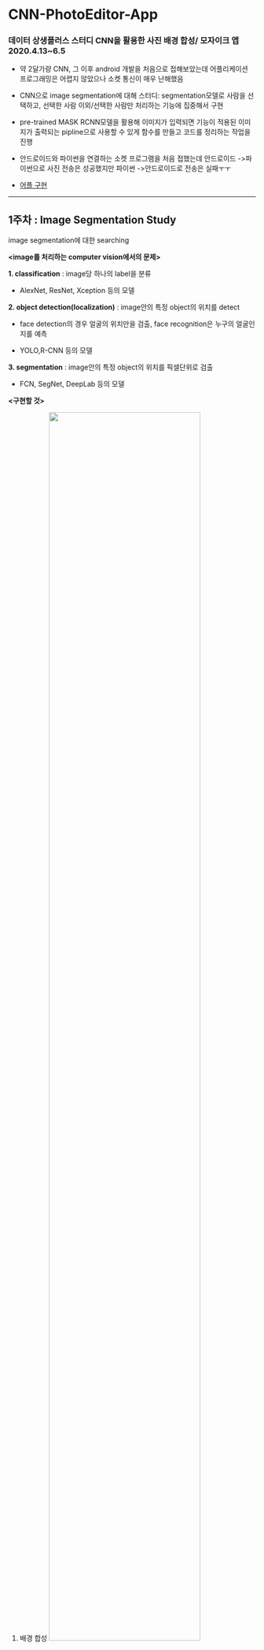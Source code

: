 # CNN-PhotoEditor-App
### 데이터 상생플러스 스터디 CNN을 활용한 사진 배경 합성/ 모자이크 앱 2020.4.13~6.5

 - 약 2달가량 CNN, 그 이후 android 개발을 처음으로 접해보았는데 어플리케이션 프로그래밍은 어렵지 않았으나 소켓 통신이 매우 난해했음
 
 - CNN으로 image segmentation에 대해 스터디: segmentation모델로 사람을 선택하고, 선택한 사람 이외/선택한 사람만 처리하는 기능에 집중해서 구현
 
 - pre-trained MASK RCNN모델을 활용해 이미지가 입력되면 기능이 적용된 이미지가 출력되는 pipline으로 사용할 수 있게 함수를 만들고 코드를 정리하는 작업을 진행
 
 - 안드로이드와 파이썬을 연결하는 소켓 프로그램을 처음 접했는데 안드로이드 ->파이썬으로 사진 전송은 성공했지만 파이썬 ->안드로이드로 전송은 실패ㅜㅜ
 
 - [어플 구현](https://github.com/jihyejjang/darame-app)

----

## 1주차 : Image Segmentation Study
image segmentation에 대한 searching

**<image를 처리하는 computer vision에서의 문제>**

**1. classification** : image당 하나의 label을 분류

- AlexNet, ResNet, Xception 등의 모델

**2. object detection(localization)** : image안의 특정 object의 위치를 detect

- face detection의 경우 얼굴의 위치만을 검출, face recognition은 누구의 얼굴인지를 예측

- YOLO,R-CNN 등의 모델

**3. segmentation** : image안의 특정 object의 위치를 픽셀단위로 검출

- FCN, SegNet, DeepLab 등의 모델

**<구현할 것>**

1. 배경 합성
<img src="https://user-images.githubusercontent.com/61912635/82907431-92d1de80-9fa1-11ea-9c8d-ad8819bae79d.png" width="80%"></img>

2. 사람 인식 -> 모자이크

----

## 2주차 : Semantic Segmentation study
https://github.com/kairess/semantic-segmentation-pytorch 링크의 source code를 실행해보고, instance Segmentation에 대한 searching

**컴퓨터비전 스킬의 분류**

<img src = "https://user-images.githubusercontent.com/61912635/82907718-efcd9480-9fa1-11ea-8f23-3f8e75cb58bb.png" width ="80%"> </img>

이미지를 의미있는 픽셀 단위로 분할해내지만, object 개별 요소에 대한 구분을 하지 않음 (즉 사람이 많은 image에서 사람을 개별적 사람1, 사람2 사람3,.. 으로 분할하는 게 아니라 그냥 "사람" 으로 label한다는 뜻)

-> instance segmentation에서 이 문제를 해결함

-> classification을 통해 진행됨

<img src ="https://user-images.githubusercontent.com/61912635/82907881-2b685e80-9fa2-11ea-828a-7ed529591fca.png" width ="90%"></img>

Semantic Segmentation은 사람, 자동차, 신호등, 표지판 등을 구별해내야 하는 자율주행 자동차와 폐,뼈,간 등을 구별해내는 흉부X-Ray사진 등에 활용될 수 있다.

Semantic Segmentation의 대표적인 알고리즘으로 FCN(Fully Connected Network), DeepLab V3+모델이 있다

----
## 3주차 : Instance Segmentation
각 영역을 categorizing하는 semantic segmentation과 달리 object의 개별 instance를 구별한다.
Mask R-CNN을 사용한다

<img src = "https://user-images.githubusercontent.com/61912635/82908045-636fa180-9fa2-11ea-9339-3f943f410397.png" width="80%"></img>

**Faster R-CNN**
CNN의 input으로 image가 들어가고, convolutional feature map을 output으로 도출한 후, convolutional feature map에서 object 영역을 식별하고, RoI 풀링 계층 통과 하여 고정 크기로 재구성 -> feature map을 feature vector에 mappint하기 위해 FC(Fully connected) 계층을 사용하고, softmax 레이어 사용

output: object 후보들, bounding-box의 class label
<img src = "https://user-images.githubusercontent.com/61912635/82908158-89954180-9fa2-11ea-9d00-4fde764b8973.png" width="80%"></img>

### Mask R-CNN (우리가 사용할 모델)
  Mask Regional Convolutional Neural Network (Mask R-CNN)은 object detection에서 사용되는 faster R-CNN의 확장형으로, Roi(Object box area)에서 픽셀 단위로 segmentation mask를 예측하는 알고리즘이다.

1. object에 포함될 가능성이 높은 영역을 image에서 scan함

2. scan한 영역을 분류하고 detection box와 mask를(픽셀단위 영역) 만든다

  output: 후보 object, object의 bounding box(Faster R-CNN과 동일) + object mask
  
  object의 bounding boxes를 제공하는 R-CNN의 맨 끝층에 FCN을 추가하여, pixel이 object에 속하면 1, 아니면 0 인 matrix를 제공한다. 즉, box검출 -> mask검출 두 단계로 이루어진다.
  
  <img src = "https://user-images.githubusercontent.com/61912635/82908350-ce20dd00-9fa2-11ea-962e-ddae7e5235a6.png" width="80%"></img>

https://github.com/matterport/Mask_RCNN/blob/master/mrcnn/model.py  Mask R-CNN Model Source

**Mask R-CNN implementation using Keras**

https://towardsdatascience.com/computer-vision-instance-segmentation-with-mask-r-cnn-7983502fcad1 Mask R-CNN Implementation

**1.Mask R-CNN모델 github 저장소 다운로드하기**

-> setup.py install

<img src="https://user-images.githubusercontent.com/61912635/82908635-396aaf00-9fa3-11ea-9706-a5019f3654f3.png" width="70%"></img>

**2.Mask R-CNN로 미리 트레인한 가중치 coco를 matterport(Mask R-CNN 모델 코드 제작자)에서 다운로드하여 Mask R-CNN 폴더에 넣어준 후, 패키지를 import**

<pre>
<code>
# import the necessary packages
from mrcnn.config import Config
from mrcnn import model as modellib
from mrcnn import visualize
import mrcnn
import numpy as np
import colorsys
import argparse
import imutils
import random
import cv2
import os
from matplotlib import pyplot
from matplotlib.patches import Rectangle
%matplotlib inline
</code>
</pre>

**3.myMaskRCNNConfig 라는 클래스와 상속클래스(잘모름)**

<pre>
<code>
class myMaskRCNNConfig(Config):
    # give the configuration a recognizable name
    NAME = "MaskRCNN_inference"
 
    # set the number of GPUs to use along with the number of images
    # per GPU
    GPU_COUNT = 1
    IMAGES_PER_GPU = 1
 
    # number of classes (we would normally add +1 for the background
    # but the background class is *already* included in the class
    # names)
    NUM_CLASSES = 1+80
</code>
</pre>

<pre>
<code>
config = myMaskRCNNConfig()
</code>
</pre>

**4. config 사용하여 Mask R-CNN을 inference로 초기화(?)**

<pre>
<code>
print("loading  weights for Mask R-CNN model…")
model = modellib.MaskRCNN(mode="inference", config=config, model_dir='C:/Users/user/anaconda3/Lib/site-packages/Mask_RCNN')
</code>
</pre>

**5. 미리 받아놓은 가중치(coco) 로드하기 (이때 현재 작업 폴더에 가중치파일을 넣어야함)**

<pre>
<code>
model.load_weights('mask_rcnn_coco.h5', by_name=True)

class_names = ['BG', 'person', 'bicycle', 'car', 'motorcycle', 'airplane',
 'bus', 'train', 'truck', 'boat', 'traffic light',
 'fire hydrant', 'stop sign', 'parking meter', 'bench', 'bird',
 'cat', 'dog', 'horse', 'sheep', 'cow', 'elephant', 'bear',
 'zebra', 'giraffe', 'backpack', 'umbrella', 'handbag', 'tie',
 'suitcase', 'frisbee', 'skis', 'snowboard', 'sports ball',
 'kite', 'baseball bat', 'baseball glove', 'skateboard',
 'surfboard', 'tennis racket', 'bottle', 'wine glass', 'cup',
 'fork', 'knife', 'spoon', 'bowl', 'banana', 'apple',
 'sandwich', 'orange', 'broccoli', 'carrot', 'hot dog', 'pizza',
 'donut','cake', 'chair', 'couch', 'potted plant', 'bed',
 'dining table', 'toilet', 'tv', 'laptop', 'mouse', 'remote',
 'keyboard', 'cell phone', 'microwave', 'oven', 'toaster',
 'sink', 'refrigerator', 'book', 'clock', 'vase', 'scissors',
 'teddy bear', 'hair drier', 'toothbrush']
 
 </code>
 </pre>
 
**Mask-RCNN을 활용한 배경 합성과, 모자이크 메인함수는 darame_mosaic.py , darame_composite.py에 저장 
6주차 이후~ Android studio를 활용하여 py와 소켓통신하는 앱 개발**
 
#### References

**Semantic Segmentation**

[논문]

Fully convolutional networks for semantic segmentation(FCN).2014 CVPR.Long et al.

[이론]

https://bskyvision.com/491

https://medium.com/hyunjulie/1%ED%8E%B8-semantic-segmentation-%EC%B2%AB%EA%B1%B8%EC%9D%8C-4180367ec9cb

https://zzsza.github.io/data/2018/05/30/cs231n-detection-and-segmentation/

[코드]

https://github.com/GeorgeSeif/Semantic-Segmentation-Suite

**Instance Segmentation**

[이론]

https://missinglink.ai/guides/neural-network-concepts/instance-segmentation-deep-learning/

https://towardsdatascience.com/instance-segmentation-using-mask-r-cnn-7f77bdd46abd

https://towardsdatascience.com/computer-vision-instance-segmentation-with-mask-r-cnn-7983502fcad1

[코드]

https://github.com/matterport/Mask_RCNN

https://reyrei.tistory.com/11
